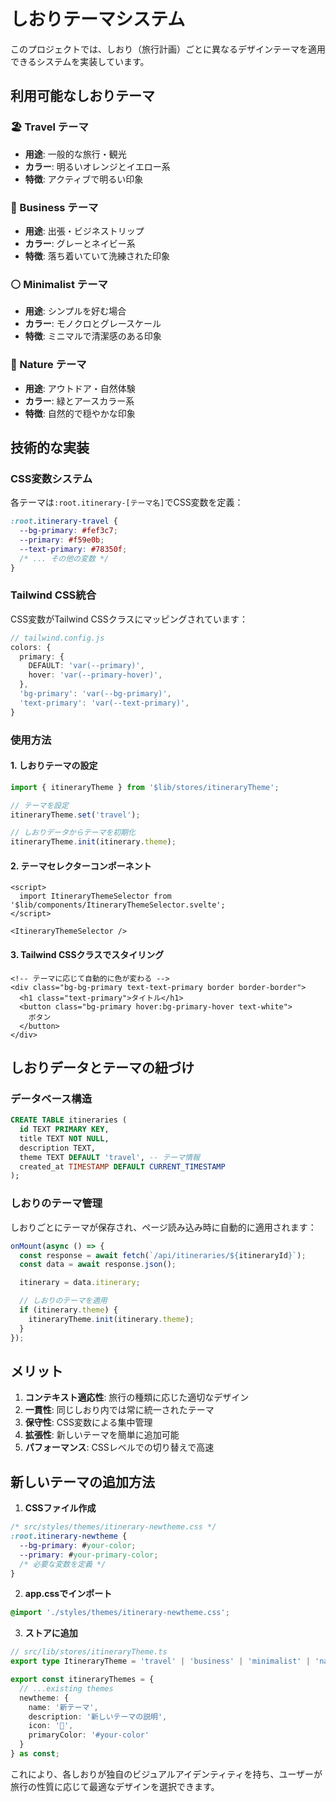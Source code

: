 # しおりテーマシステム

このプロジェクトでは、しおり（旅行計画）ごとに異なるデザインテーマを適用できるシステムを実装しています。

## 利用可能なしおりテーマ

### 🏖️ Travel テーマ
- **用途**: 一般的な旅行・観光
- **カラー**: 明るいオレンジとイエロー系
- **特徴**: アクティブで明るい印象

### 💼 Business テーマ
- **用途**: 出張・ビジネストリップ
- **カラー**: グレーとネイビー系
- **特徴**: 落ち着いていて洗練された印象

### ⚪ Minimalist テーマ
- **用途**: シンプルを好む場合
- **カラー**: モノクロとグレースケール
- **特徴**: ミニマルで清潔感のある印象

### 🌿 Nature テーマ
- **用途**: アウトドア・自然体験
- **カラー**: 緑とアースカラー系
- **特徴**: 自然的で穏やかな印象

## 技術的な実装

### CSS変数システム
各テーマは`:root.itinerary-[テーマ名]`でCSS変数を定義：

```css
:root.itinerary-travel {
  --bg-primary: #fef3c7;
  --primary: #f59e0b;
  --text-primary: #78350f;
  /* ... その他の変数 */
}
```

### Tailwind CSS統合
CSS変数がTailwind CSSクラスにマッピングされています：

```typescript
// tailwind.config.js
colors: {
  primary: {
    DEFAULT: 'var(--primary)',
    hover: 'var(--primary-hover)',
  },
  'bg-primary': 'var(--bg-primary)',
  'text-primary': 'var(--text-primary)',
}
```

### 使用方法

#### 1. しおりテーマの設定
```typescript
import { itineraryTheme } from '$lib/stores/itineraryTheme';

// テーマを設定
itineraryTheme.set('travel');

// しおりデータからテーマを初期化
itineraryTheme.init(itinerary.theme);
```

#### 2. テーマセレクターコンポーネント
```svelte
<script>
  import ItineraryThemeSelector from '$lib/components/ItineraryThemeSelector.svelte';
</script>

<ItineraryThemeSelector />
```

#### 3. Tailwind CSSクラスでスタイリング
```svelte
<!-- テーマに応じて自動的に色が変わる -->
<div class="bg-bg-primary text-text-primary border border-border">
  <h1 class="text-primary">タイトル</h1>
  <button class="bg-primary hover:bg-primary-hover text-white">
    ボタン
  </button>
</div>
```

## しおりデータとテーマの紐づけ

### データベース構造
```sql
CREATE TABLE itineraries (
  id TEXT PRIMARY KEY,
  title TEXT NOT NULL,
  description TEXT,
  theme TEXT DEFAULT 'travel', -- テーマ情報
  created_at TIMESTAMP DEFAULT CURRENT_TIMESTAMP
);
```

### しおりのテーマ管理
しおりごとにテーマが保存され、ページ読み込み時に自動的に適用されます：

```typescript
onMount(async () => {
  const response = await fetch(`/api/itineraries/${itineraryId}`);
  const data = await response.json();

  itinerary = data.itinerary;

  // しおりのテーマを適用
  if (itinerary.theme) {
    itineraryTheme.init(itinerary.theme);
  }
});
```

## メリット

1. **コンテキスト適応性**: 旅行の種類に応じた適切なデザイン
2. **一貫性**: 同じしおり内では常に統一されたテーマ
3. **保守性**: CSS変数による集中管理
4. **拡張性**: 新しいテーマを簡単に追加可能
5. **パフォーマンス**: CSSレベルでの切り替えで高速

## 新しいテーマの追加方法

1. **CSSファイル作成**
```css
/* src/styles/themes/itinerary-newtheme.css */
:root.itinerary-newtheme {
  --bg-primary: #your-color;
  --primary: #your-primary-color;
  /* 必要な変数を定義 */
}
```

2. **app.cssでインポート**
```css
@import './styles/themes/itinerary-newtheme.css';
```

3. **ストアに追加**
```typescript
// src/lib/stores/itineraryTheme.ts
export type ItineraryTheme = 'travel' | 'business' | 'minimalist' | 'nature' | 'newtheme';

export const itineraryThemes = {
  // ...existing themes
  newtheme: {
    name: '新テーマ',
    description: '新しいテーマの説明',
    icon: '🎨',
    primaryColor: '#your-color'
  }
} as const;
```

これにより、各しおりが独自のビジュアルアイデンティティを持ち、ユーザーが旅行の性質に応じて最適なデザインを選択できます。
